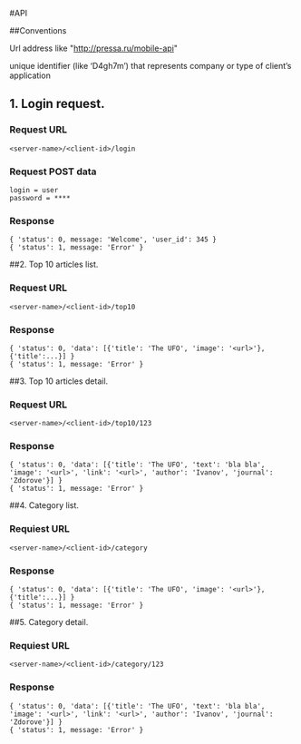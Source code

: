 #API

##Conventions

**<server-name>**  Url address like "http://pressa.ru/mobile-api"

**<client-id>**  unique identifier (like ‘D4gh7m’) that represents company or type of client’s application  


## 1. Login request.

### Request URL

    <server-name>/<client-id>/login

### Request POST data

    login = user
    password = ****

### Response

    { 'status': 0, message: 'Welcome', 'user_id': 345 }
    { 'status': 1, message: 'Error' }


##2. Top 10 articles list.

### Request URL

    <server-name>/<client-id>/top10

### Response

    { 'status': 0, 'data': [{'title': 'The UFO', 'image': '<url>'}, {'title':...}] }
    { 'status': 1, message: 'Error' }


##3. Top 10 articles detail.

### Request URL

    <server-name>/<client-id>/top10/123

### Response

    { 'status': 0, 'data': [{'title': 'The UFO', 'text': 'bla bla', 'image': '<url>', 'link': '<url>', 'author': 'Ivanov', 'journal': 'Zdorove'}] }
    { 'status': 1, message: 'Error' }


##4. Category list.

### Requiest URL

    <server-name>/<client-id>/category

### Response

    { 'status': 0, 'data': [{'title': 'The UFO', 'image': '<url>'}, {'title':...}] }
    { 'status': 1, message: 'Error' }


##5. Category detail.

### Requiest URL

    <server-name>/<client-id>/category/123

### Response

    { 'status': 0, 'data': [{'title': 'The UFO', 'text': 'bla bla', 'image': '<url>', 'link': '<url>', 'author': 'Ivanov', 'journal': 'Zdorove'}] }
    { 'status': 1, message: 'Error' }





